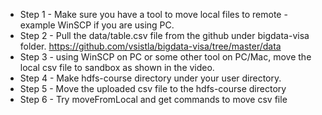 * Step 1 - Make sure you have a tool to move local files to remote - example WinSCP if you are using PC. 
* Step 2 - Pull the data/table.csv file from the github under bigdata-visa folder. 
https://github.com/vsistla/bigdata-visa/tree/master/data
* Step 3 - using WinSCP on PC or some other tool on PC/Mac, move the local csv file to sandbox as shown in the video. 
* Step 4 - Make hdfs-course directory under your user directory.
* Step 5 - Move the uploaded csv file to the hdfs-course directory
* Step 6 - Try moveFromLocal and get commands to move csv file


